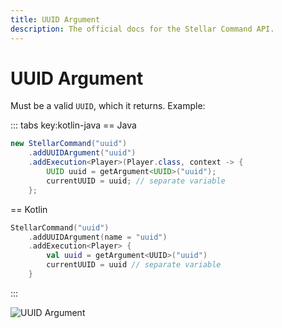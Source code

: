 ```yaml
---
title: UUID Argument
description: The official docs for the Stellar Command API.
---
```


# UUID Argument

Must be a valid `UUID`, which it returns. Example:

::: tabs key:kotlin-java
== Java
```Java
new StellarCommand("uuid")
    .addUUIDArgument("uuid")
    .addExecution<Player>(Player.class, context -> {
        UUID uuid = getArgument<UUID>("uuid");
        currentUUID = uuid; // separate variable
    };
```
== Kotlin
```Kotlin
StellarCommand("uuid")
    .addUUIDArgument(name = "uuid")
    .addExecution<Player> {
        val uuid = getArgument<UUID>("uuid")
        currentUUID = uuid // separate variable
    }
```
:::

![UUID Argument](https://cdn.lutto.dev/stellar/gifs/misc/uuid.gif)